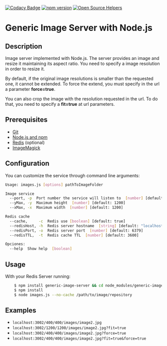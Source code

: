 [![Codacy Badge](https://api.codacy.com/project/badge/Grade/3a56a16945604be0b9ee7c8b5c4df99d)](https://www.codacy.com/app/alopezsanchez/generic-image-server?utm_source=github.com&utm_medium=referral&utm_content=alopezsanchez/generic-image-server&utm_campaign=badger)
[![npm version](https://badge.fury.io/js/generic-image-server.svg)](https://badge.fury.io/js/generic-image-server)
[![Open Source Helpers](https://www.codetriage.com/alopezsanchez/generic-image-server/badges/users.svg)](https://www.codetriage.com/alopezsanchez/generic-image-server)
# Generic Image Server with Node.js

## Description
Image server implemented with Node.js. The server provides an image and resize it maintaining its aspect ratio.
You need to specify a image resolution in order to resize it.

By default, if the original image resolutions is smaller than the requested one, it cannot be extended. To force the extend, you must specify in the url a parameter **force=true**.

You can also crop the image with the resolution requested in the url. To do that, you need to specify a **fit=true** at url parameters.

## Prerequisites
 - [Git](https://git-scm.com/)
 - [Node.js and npm](https://nodejs.org/en/)
 - [Redis](http://redis.io/) (optional)
 - [ImageMagick](http://www.imagemagick.org/script/index.php)

## Configuration

You can customize the service through command line arguments:

```sh
Usage: images.js [options] pathToImageFolder

Image service
  --port, -p  Port number the service will listen to  [number] [default: 3002]
  --yMax, -y  Maximum height  [number] [default: 1200]
  --xMax, -x  Maximum width  [number] [default: 1200]

Redis cache
  --cache,     -c  Redis use [boolean] [default: true]
  --redisHost, -h  Redis server hostname  [string] [default: "localhost"]
  --redisPort, -o  Redis server port  [number] [default: 6379]
  --redisTTL,  -t  Redis cache TTL  [number] [default: 3600]

Opciones:
  --help  Show help  [boolean]
```

## Usage
With your Redis Server running:
```sh
    $ npm install generic-image-server && cd node_modules/generic-image-server
    $ npm install
    $ node images.js --no-cache /path/to/image/repository
```

## Examples

- `localhost:3002/400/400/images/image2.jpg`
- `localhost:3002/1200/1200/images/image2.jpg?fit=true`
- `localhost:3002/400/400/images/image2.jpg?force=true`
- `localhost:3002/400/400/images/image2.jpg?fit=true&force=true`

